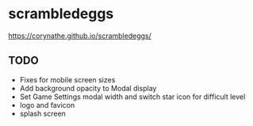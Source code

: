 # scrambledeggs

https://corynathe.github.io/scrambledeggs/

## TODO
- Fixes for mobile screen sizes
- Add background opacity to Modal display
- Set Game Settings modal width and switch star icon for difficult level
- logo and favicon
- splash screen